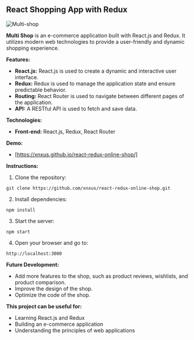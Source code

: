 ## React Shopping App with Redux

![Multi-shop](https://github.com/xnxus/react-redux-online-shop/assets/138105583/7d438d65-24c1-4b2f-9b1b-6b74c809e150)

**Multi Shop** is an e-commerce application built with React.js and Redux. It utilizes modern web technologies to provide a user-friendly and dynamic shopping experience.

**Features:**

* **React.js:** React.js is used to create a dynamic and interactive user interface.
* **Redux:** Redux is used to manage the application state and ensure predictable behavior.
* **Routing:** React Router is used to navigate between different pages of the application.
* **API:** A RESTful API is used to fetch and save data.

**Technologies:**

* **Front-end:** React.js, Redux, React Router

**Demo:**

* [https://xnxus.github.io/react-redux-online-shop/]

**Instructions:**

1. Clone the repository:

```
git clone https://github.com/xnxus/react-redux-online-shop.git
```

2. Install dependencies:

```
npm install
```

3. Start the server:

```
npm start
```

4. Open your browser and go to:

```
http://localhost:3000
```

**Future Development:**

* Add more features to the shop, such as product reviews, wishlists, and product comparison.
* Improve the design of the shop.
* Optimize the code of the shop.

**This project can be useful for:**

* Learning React.js and Redux
* Building an e-commerce application
* Understanding the principles of web applications
